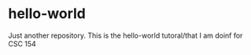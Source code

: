 # hello-world
Just another repository. 
This is the hello-world tutoral/that I am doinf for CSC 154
